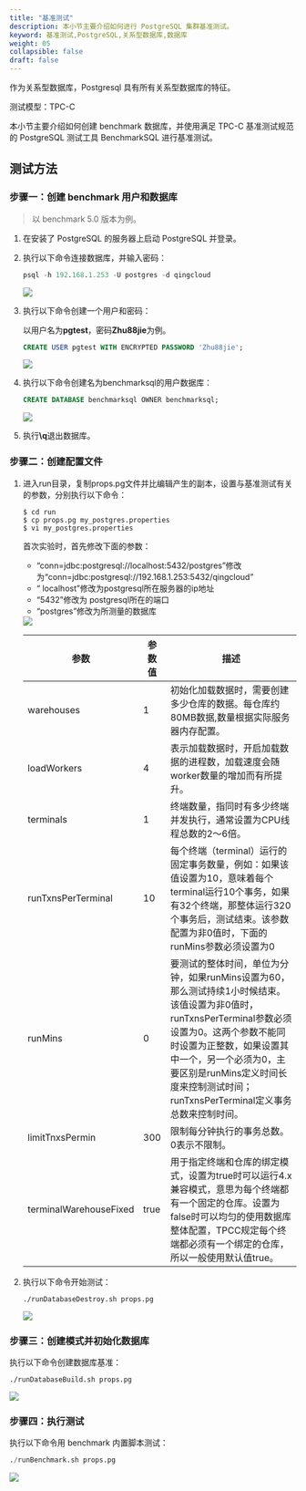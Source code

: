 ```yaml
---
title: "基准测试"
description: 本小节主要介绍如何进行 PostgreSQL 集群基准测试。 
keyword: 基准测试,PostgreSQL,关系型数据库,数据库
weight: 05
collapsible: false
draft: false
---
```


<!--在2核4G规格的数据库下，5个仓库，每个仓库10个销售端，tpmC 测试结果为19888，详情见下图：-->

<!--![benchmarksqlTestResult](../../_images/benchmarksql1.png)-->

作为关系型数据库，Postgresql 具有所有关系型数据库的特征。

测试模型：TPC-C

本小节主要介绍如何创建 benchmark 数据库，并使用满足 TPC-C 基准测试规范的 PostgreSQL 测试工具 BenchmarkSQL 进行基准测试。

## 测试方法

### 步骤一：创建 benchmark 用户和数据库

>以 benchmark 5.0 版本为例。

1. 在安装了 PostgreSQL 的服务器上启动 PostgreSQL 并登录。

2. 执行以下命令连接数据库，并输入密码：

   ```sql
   psql -h 192.168.1.253 -U postgres -d qingcloud
   ```

   <img src="../../_images/bhm_01.png"/>

3. 执行以下命令创建一个用户和密码：

   以用户名为**pgtest**，密码**Zhu88jie**为例。

   ```sql
   CREATE USER pgtest WITH ENCRYPTED PASSWORD 'Zhu88jie';
   ```

   <img src="../../_images/bhm_02.png"/>

4. 执行以下命令创建名为benchmarksql的用户数据库：

   ```sql
   CREATE DATABASE benchmarksql OWNER benchmarksql;
   ```

   <img src="../../_images/bhm_03.png"/>

5. 执行<b>\q</b>退出数据库。

### 步骤二：创建配置文件

1. 进入run目录，复制props.pg文件并比编辑产生的副本，设置与基准测试有关的参数，分别执行以下命令：

   ```shell
   $ cd run
   $ cp props.pg my_postgres.properties
   $ vi my_postgres.properties
   ```

   首次实验时，首先修改下面的参数：

   - “conn=jdbc:postgresql://localhost:5432/postgres”修改为“conn=jdbc:postgresql://192.168.1.253:5432/qingcloud”
   - “ localhost”修改为postgresql所在服务器的ip地址
   - “5432”修改为 postgresql所在的端口
   - “postgres”修改为所测量的数据库

   <img src="../../_images/bhm_07.png"/>

   | 参数                   | 参数值 | 描述                                                         |
   | ---------------------- | ------ | ------------------------------------------------------------ |
   | warehouses             | 1      | 初始化加载数据时，需要创建多少仓库的数据。每仓库约80MB数据,数量根据实际服务器内存配置。 |
   | loadWorkers            | 4      | 表示加载数据时，开启加载数据的进程数，加载速度会随worker数量的增加而有所提升。 |
   | terminals              | 1      | 终端数量，指同时有多少终端并发执行，通常设置为CPU线程总数的2～6倍。 |
   | runTxnsPerTerminal     | 10     | 每个终端（terminal）运行的固定事务数量，例如：如果该值设置为10，意味着每个terminal运行10个事务，如果有32个终端，那整体运行320个事务后，测试结束。该参数配置为非0值时，下面的runMins参数必须设置为0 |
   | runMins                | 0      | 要测试的整体时间，单位为分钟，如果runMins设置为60，那么测试持续1小时候结束。该值设置为非0值时，runTxnsPerTerminal参数必须设置为0。这两个参数不能同时设置为正整数，如果设置其中一个，另一个必须为0，主要区别是runMins定义时间长度来控制测试时间；runTxnsPerTerminal定义事务总数来控制时间。 |
   | limitTnxsPermin        | 300    | 限制每分钟执行的事务总数。0表示不限制。                      |
   | terminalWarehouseFixed | true   | 用于指定终端和仓库的绑定模式，设置为true时可以运行4.x兼容模式，意思为每个终端都有一个固定的仓库。设置为false时可以均匀的使用数据库整体配置，TPCC规定每个终端都必须有一个绑定的仓库，所以一般使用默认值true。 |

   

2. 执行以下命令开始测试：

   ```
   ./runDatabaseDestroy.sh props.pg
   ```

   <img src="../../_images/bhm_04.png"/>

### 步骤三：创建模式并初始化数据库

执行以下命令创建数据库基准：

```shell
./runDatabaseBuild.sh props.pg
```

<img src="../../_images/bhm_05.png"/>

### 步骤四：执行测试

执行以下命令用 benchmark 内置脚本测试：

```sql
./runBenchmark.sh props.pg
```

<img src="../../_images/bhm_06.png"/>
